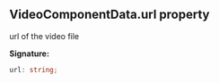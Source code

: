 
## VideoComponentData.url property

url of the video file

**Signature:**

```typescript
url: string;
```
